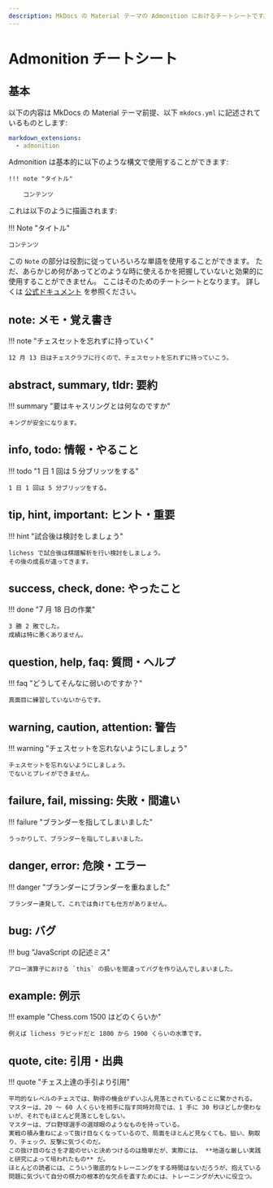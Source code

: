 ```yaml
---
description: MkDocs の Material テーマの Admonition におけるチートシートです。
---
```


# Admonition チートシート

## 基本

以下の内容は MkDocs の Material テーマ前提、以下 `mkdocs.yml` に記述されているものとします:

```yaml
markdown_extensions:
  - admonition
```

Admonition は基本的に以下のような構文で使用することができます:

```
!!! note "タイトル"

    コンテンツ
```

これは以下のように描画されます:

!!! Note "タイトル"

    コンテンツ

この `Note` の部分は役割に従っていろいろな単語を使用することができます。
ただ、あらかじめ何があってどのような時に使えるかを把握していないと効果的に使用することができません。
ここはそのためのチートシートとなります。
詳しくは [公式ドキュメント](https://squidfunk.github.io/mkdocs-material/reference/admonitions/#supported-types) を参照ください。

## note: メモ・覚え書き

!!! note "チェスセットを忘れずに持っていく"

    12 月 13 日はチェスクラブに行くので、チェスセットを忘れずに持っていこう。

## abstract, summary, tldr: 要約

!!! summary "要はキャスリングとは何なのですか"

    キングが安全になります。

## info, todo: 情報・やること

!!! todo "1 日 1 回は 5 分ブリッツをする"

    1 日 1 回は 5 分ブリッツをする。

## tip, hint, important: ヒント・重要

!!! hint "試合後は検討をしましょう"

    lichess で試合後は棋譜解析を行い検討をしましょう。
    その後の成長が違ってきます。

## success, check, done: やったこと

!!! done "7 月 18 日の作業"

    3 勝 2 敗でした。
    成績は特に悪くありません。

## question, help, faq: 質問・ヘルプ

!!! faq "どうしてそんなに弱いのですか？"

    真面目に練習していないからです。

## warning, caution, attention: 警告

!!! warning "チェスセットを忘れないようにしましょう"

    チェスセットを忘れないようにしましょう。
    でないとプレイができません。

## failure, fail, missing: 失敗・間違い

!!! failure "ブランダーを指してしまいました"

    うっかりして、ブランダーを指してしまいました。

## danger, error: 危険・エラー

!!! danger "ブランダーにブランダーを重ねました"

    ブランダー連発して、これでは負けても仕方がありません。

## bug: バグ

!!! bug "JavaScript の記述ミス"

    アロー演算子における `this` の扱いを間違ってバグを作り込んでしまいました。

## example: 例示

!!! example "Chess.com 1500 はどのくらいか"

    例えば lichess ラピッドだと 1800 から 1900 くらいの水準です。

## quote, cite: 引用・出典

!!! quote "チェス上達の手引より引用"

    平均的なレベルのチェスでは、駒得の機会がずいぶん見落とされていることに驚かされる。
    マスターは、20 ～ 60 人くらいを相手に指す同時対局では、1 手に 30 秒ほどしか使わないが、それでもほとんど見落としをしない。
    マスターは、プロ野球選手の選球眼のようなものを持っている。
    実戦の積み重ねによって抜け目なくなっているので、局面をほとんど見なくても、狙い、駒取り、チェック、反撃に気づくのだ。
    この抜け目のなさを才能のせいと決めつけるのは簡単だが、実際には、 **地道な厳しい実践と研究によって培われたもの** だ。
    ほとんどの読者には、こういう徹底的なトレーニングをする時間はないだろうが、抱えている問題に気づいて自分の棋力の根本的な欠点を直すためには、トレーニングが大いに役立つ。